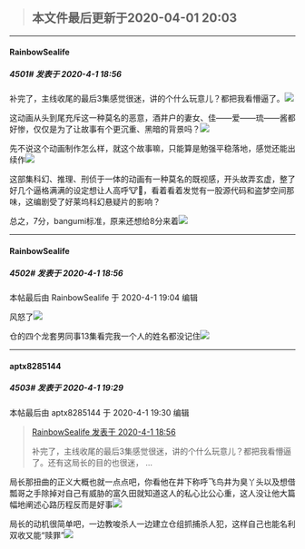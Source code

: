 > ## **本文件最后更新于2020-04-01 20:03** 



-----

####  RainbowSealife  
##### 4501#       发表于 2020-4-1 18:56




补完了，主线收尾的最后3集感觉很迷，讲的个什么玩意儿？都把我看懵逼了。<img src="https://static.saraba1st.com/image/smiley/face2017/068.png" referrerpolicy="no-referrer">

这动画从头到尾充斥这一种莫名的恶意，酒井户的妻女、佳——爱——琉——酱都好惨，仅仅是为了让故事有个更沉重、黑暗的背景吗？<img src="https://static.saraba1st.com/image/smiley/face2017/001.png" referrerpolicy="no-referrer">

先不说这个动画制作怎么样，就这个故事嘛，只能算是勉强平稳落地，感觉还能出续作<img src="https://static.saraba1st.com/image/smiley/face2017/004.gif" referrerpolicy="no-referrer">

这部集科幻、推理、刑侦于一体的动画有一种莫名的既视感，开头故弄玄虚，整了好几个逼格满满的设定想让人高呼🐮🍺，看着看着发觉有一股源代码和盗梦空间那味，这编剧受了好莱坞科幻悬疑片的影响？

总之，7分，bangumi标准，原来还想给8分来着<img src="https://static.saraba1st.com/image/smiley/face2017/004.gif" referrerpolicy="no-referrer">









-----

####  RainbowSealife  
##### 4502#       发表于 2020-4-1 18:56



 本帖最后由 RainbowSealife 于 2020-4-1 19:04 编辑 

风怒了<img src="https://static.saraba1st.com/image/smiley/face2017/068.png" referrerpolicy="no-referrer">

仓的四个龙套男同事13集看完我一个人的姓名都没记住<img src="https://static.saraba1st.com/image/smiley/face2017/068.png" referrerpolicy="no-referrer">







-----

####  aptx8285144  
##### 4503#       发表于 2020-4-1 19:29



 本帖最后由 aptx8285144 于 2020-4-1 19:30 编辑 
<blockquote><a href="httphttps://bbs.saraba1st.com/2b/forum.php?mod=redirect&amp;goto=findpost&amp;pid=46946564&amp;ptid=1844226" target="_blank">RainbowSealife 发表于 2020-4-1 18:56</a>

补完了，主线收尾的最后3集感觉很迷，讲的个什么玩意儿？都把我看懵逼了。还有这局长的目的也很迷， ...</blockquote>
局长那扭曲的正义大概也就一点点吧，你看他在井下称呼飞鸟井为臭丫头以及想借瓢哥之手除掉对自己有威胁的富久田就知道这人的私心比公心重，这人没让他大篇幅地阐述心路历程反而是好事<img src="https://static.saraba1st.com/image/smiley/face2017/057.png" referrerpolicy="no-referrer">


局长的动机很简单吧，一边教唆杀人一边建立仓组抓捕杀人犯，这样自己也能名利双收又能“赎罪”<img src="https://static.saraba1st.com/image/smiley/face2017/064.png" referrerpolicy="no-referrer">





                                                 